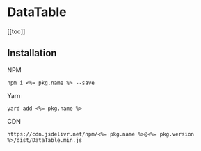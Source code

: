 # DataTable

[[toc]]

## Installation

NPM

    npm i <%= pkg.name %> --save

Yarn

    yard add <%= pkg.name %>

CDN

    https://cdn.jsdelivr.net/npm/<%= pkg.name %>@<%= pkg.version %>/dist/DataTable.min.js